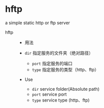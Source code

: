hftp
====

a simple static http or ftp server

hftp <dir> <port> <tpye>

 - 用法

  - `dir` 指定服务的文件夹（绝对路径）
	- `port` 指定服务的端口
 	- `type` 指定服务的类型（http、ftp）

 - Use

	- `dir` service folder(Absolute path)
	- `port` service port
 	- `type` service type (http、ftp)

